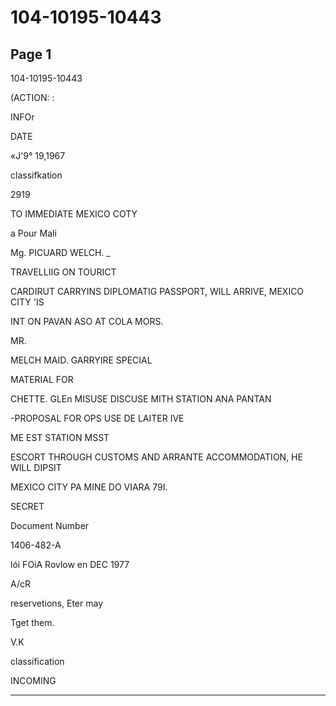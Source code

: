 # 104-10195-10443

## Page 1

104-10195-10443

(ACTION: :

INFOr

DATE

«J'9° 19,1967

classifkation

2919

TO IMMEDIATE MEXICO COTY

a Pour Mali

Mg. PICUARD WELCH. _

TRAVELLIIG ON TOURICT

CARDIRUT CARRYINS DIPLOMATIG PASSPORT, WILL ARRIVE, MEXICO CITY 'IS

INT ON PAVAN ASO AT COLA MORS.

MR.

MELCH MAID. GARRYIRE SPECIAL

MATERIAL FOR

CHETTE. GLEn MISUSE DISCUSE MITH STATION ANA PANTAN

-PROPOSAL FOR OPS USE DE LAITER IVE

ME EST STATION MSST

ESCORT THROUGH CUSTOMS AND ARRANTE ACCOMMODATION, HE WILL DIPSIT

MEXICO CITY PA MINE DO VIARA 79I.

SECRET

Document Number

1406-482-A

lói FOiA Rovlow en DEC 1977

A/cR

reservetions, Eter may

Tget them.

V.K

classification

INCOMING

---

